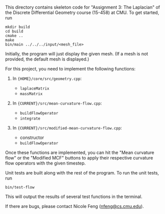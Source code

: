 This directory contains skeleton code for "Assignment 3: The Laplacian" of the Discrete Differential Geometry course (15-458) at CMU. To get started, run

```
mkdir build
cd build
cmake ..
make
bin/main ../../../input/<mesh_file>
```

Initially, the program will just display the given mesh. (If a mesh is not 
provided, the default mesh is displayed.) 

For this project, you need to implement the following functions:
1. In `{HOME}/core/src/geometry.cpp`:

	* `laplaceMatrix`
	* `massMatrix`

2. In `{CURRENT}/src/mean-curvature-flow.cpp`:

	* `buildFlowOperator`
	* `integrate`

3. In `{CURRENT}/src/modified-mean-curvature-flow.cpp`:

	* constructor
	* `buildFlowOperator`

Once these functions are implemented, you can hit the "Mean curvature flow" or the 
"Modified MCF" buttons to apply their respective curvature flow operators with the given timestep.

Unit tests are built along with the rest of the program. To run the unit tests, run
```
bin/test-flow
```
This will output the results of several test functions in the terminal.

If there are bugs, please contact Nicole Feng (nfeng@cs.cmu.edu).
